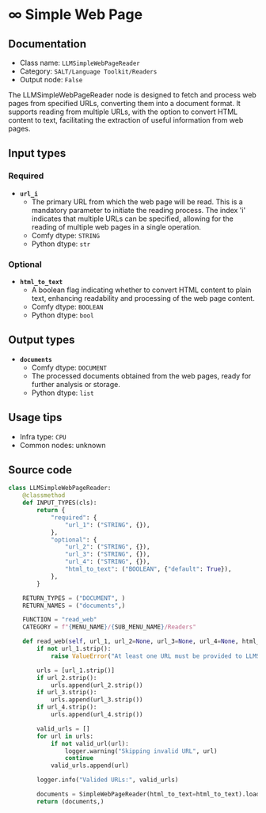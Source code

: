 # ∞ Simple Web Page
## Documentation
- Class name: `LLMSimpleWebPageReader`
- Category: `SALT/Language Toolkit/Readers`
- Output node: `False`

The LLMSimpleWebPageReader node is designed to fetch and process web pages from specified URLs, converting them into a document format. It supports reading from multiple URLs, with the option to convert HTML content to text, facilitating the extraction of useful information from web pages.
## Input types
### Required
- **`url_i`**
    - The primary URL from which the web page will be read. This is a mandatory parameter to initiate the reading process. The index 'i' indicates that multiple URLs can be specified, allowing for the reading of multiple web pages in a single operation.
    - Comfy dtype: `STRING`
    - Python dtype: `str`
### Optional
- **`html_to_text`**
    - A boolean flag indicating whether to convert HTML content to plain text, enhancing readability and processing of the web page content.
    - Comfy dtype: `BOOLEAN`
    - Python dtype: `bool`
## Output types
- **`documents`**
    - Comfy dtype: `DOCUMENT`
    - The processed documents obtained from the web pages, ready for further analysis or storage.
    - Python dtype: `list`
## Usage tips
- Infra type: `CPU`
- Common nodes: unknown


## Source code
```python
class LLMSimpleWebPageReader:
    @classmethod
    def INPUT_TYPES(cls):
        return {
            "required": {
                "url_1": ("STRING", {}),
            },
            "optional": {
                "url_2": ("STRING", {}),
                "url_3": ("STRING", {}),
                "url_4": ("STRING", {}),
                "html_to_text": ("BOOLEAN", {"default": True}),
            },
        }

    RETURN_TYPES = ("DOCUMENT", )
    RETURN_NAMES = ("documents",)

    FUNCTION = "read_web"
    CATEGORY = f"{MENU_NAME}/{SUB_MENU_NAME}/Readers"

    def read_web(self, url_1, url_2=None, url_3=None, url_4=None, html_to_text=True):
        if not url_1.strip():
            raise ValueError("At least one URL must be provided to LLMSimpleWebPageReader")

        urls = [url_1.strip()]
        if url_2.strip():
            urls.append(url_2.strip())
        if url_3.strip():
            urls.append(url_3.strip())
        if url_4.strip():
            urls.append(url_4.strip())

        valid_urls = []
        for url in urls:
            if not valid_url(url):
                logger.warning("Skipping invalid URL", url)
                continue
            valid_urls.append(url)

        logger.info("Valided URLs:", valid_urls)

        documents = SimpleWebPageReader(html_to_text=html_to_text).load_data(valid_urls)
        return (documents,)

```
